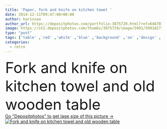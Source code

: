 ```yaml
---
title: 'Paper, fork and knife on kitchen towel '
date: 2014-12-11T09:47:08+00:00
author: karissaa
author_url: https://depositphotos.com/portfolio-3075729.html?ref=64678756
image: https://st2.depositphotos.com/thumbs/3075729/image/5991/59918271/api_thumb_450.jpg?forcejpeg=true
type: "post"
tags: ['table' ,'red' ,'white' ,'blue' ,'background' ,'on' ,'design' ,'set' ,'paper' ,'empty' ,'metal' ,'texture' ,'brown' ,'knife' ,'cutting' ,'kitchen' ,'wooden' ,'board' ,'cutlery' ,'recipe' ,'dish' ,'Menu' ,'towel' ,'grunge' ,'old' ,'retro' ,'rustic' ,'vintage' ,'dinner' ,'napkin' ,'wood' ,'setting' ,'fork' ,'dining' ,'craft' ,'arrangement' ,'place' ,'tableware' ,'tablecloth' ,'checkered' ,'and' ,'plaid' ,'dinnerware' ]
categories: 
  - retro
---
```

<div aling="center">
            <font size="60"> Fork and knife on kitchen towel and old wooden table</font>   
</div>
<div>
    <a href='https://st2.depositphotos.com/thumbs/3075729/image/5991/59918271/api_thumb_450.jpg?forcejpeg=true?ref=64678756' target=_blank > Go "Depositphotos" to get lage size of this picture ->
        <img href='https://st2.depositphotos.com/thumbs/3075729/image/5991/59918271/api_thumb_450.jpg?forcejpeg=true?ref=64678756' src='https://st2.depositphotos.com/3075729/5991/i/950/depositphotos_59918271-stock-photo-paper-fork-and-knife-on.jpg?forcejpeg=true' alt='Fork and knife on kitchen towel and old wooden table' >
    </a>
</div>
